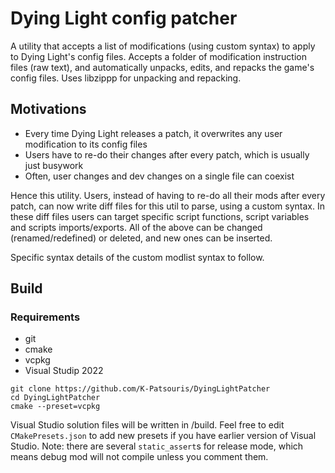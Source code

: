 # Dying Light config patcher

A utility that accepts a list of modifications (using custom syntax) to apply to Dying Light's config files.
Accepts a folder of modification instruction files (raw text), and automatically unpacks, edits, and repacks the game's config files.
Uses libzippp for unpacking and repacking.

## Motivations

- Every time Dying Light releases a patch, it overwrites any user modification to its config files
- Users have to re-do their changes after every patch, which is usually just busywork
- Often, user changes and dev changes on a single file can coexist

Hence this utility. Users, instead of having to re-do all their mods after every patch, can now write diff files for this util to parse, using a custom syntax.
In these diff files users can target specific script functions, script variables and scripts imports/exports.
All of the above can be changed (renamed/redefined) or deleted, and new ones can be inserted.

Specific syntax details of the custom modlist syntax to follow.

## Build

### Requirements

- git
- cmake
- vcpkg
- Visual Studip 2022

```
git clone https://github.com/K-Patsouris/DyingLightPatcher
cd DyingLightPatcher
cmake --preset=vcpkg
```

Visual Studio solution files will be written in /build. Feel free to edit `CMakePresets.json` to add new presets if you have earlier version of Visual Studio.
Note: there are several `static_assert`s for release mode, which means debug mod will not compile unless you comment them.
